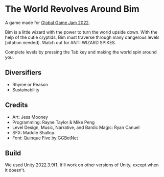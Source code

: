 # The World Revolves Around Bim

A game made for [Global Game Jam 2022](https://globalgamejam.org/2022/games/bim-7).

Bim is a little wizard with the power to turn the world upside down. With the help of the cutie cryptids, Bim must traverse through many dangerous levels \[citation needed\]. Watch out for ANTI WIZARD SPIKES.

Complete levels by pressing the Tab key and making the world spin around you.

## Diversifiers

 - Rhyme or Reason
 - Sustainability

## Credits

 - Art: Jess Mooney
 - Programming: Rayne Taylor & Mike Peng
 - Level Design, Music, Narrative, and Bardic Magic: Ryan Canuel
 - SFX: Maddie Shallop
 - Font: [Quinque Five by GGBotNet](https://www.fontspace.com/quinque-five-font-f65138)

## Build

We used Unity 2022.3.9f1. It'll work on other versions of Unity, except when it doesn't.